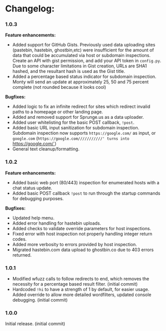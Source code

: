 # Changelog: 

### 1.0.3
**Feature enhancements:**

- Added support for GitHub Gists. Previously used data uploading sites (pastebin, hastebin, ghostbin,etc) were insufficient for the amount of data that could be accumulated via host or subdomain inspections. Create an API with gist permission, and add your API token in `config.py`. Due to some character limitations in Gist creation, URLs are SHA1 hashed, and the resultant hash is used as the Gist title. 
- Added a percentage based status indicator for subdomain inspection. Monty will send an update at approximately 25, 50 and 75 percent complete (not rounded because it looks cool)

**Bugfixes:**

- Added logic to fix an infinite redirect for sites which redirect invalid paths to a homepage or other landing page. 
- Added and removed support for Sprunge.us as a data uploader. 
- Added user whitelisting for the basic POST callback, `!post`.
- Added basic URL input sanitization for subdomain inspection. Subdomain inspection now supports `https://google.com/` as input, or `google.com` (`https://google.com///////////' turns into `https://google.com/`)
- General text cleanup/formatting.

### 1.0.2
**Feature enhancements:**

- Added basic web port (80/443) inspection for enumerated hosts with a chat status update.
- Added basic POST callback `!post` to run through the startup commands for debugging purposes. 

**Bugfixes:**

- Updated help menu.
- Added error handling for hastebin uploads. 
- Added checks to validate override parameters for host inspections.
- Fixed error with host inspection not properly handling integer return codes.
- Added more verbosity to errors provided by host inspection. 
- Migrated hastebin.com data upload to ghostbin.co due to 403 errors returned.

### 1.0.1
- Modified wfuzz calls to follow redirects to end, which removes the necessity for a percentage based result filter. (initial commit)
- Hardcoded `!hi` to have a strength of 1 by default, for easier usage. Added override to allow more detailed wordfilters, updated console debugging. (initial commit)

### 1.0.0 
Initial release. (initial commit)
